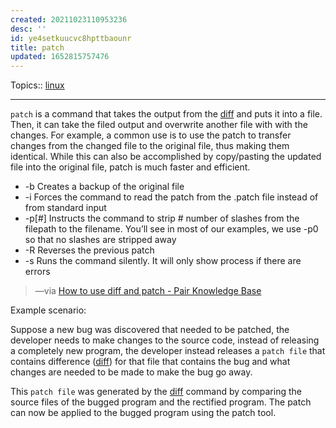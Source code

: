 ```yaml
---
created: 20211023110953236
desc: ''
id: ye4setkuucvc8hpttbaounr
title: patch
updated: 1652815757476
---
```

   
Topics::  [linux](../topics/linux.md)   
   
   
---   
   
`patch` is a command that takes the output from the [diff](../devlog/diff.md) and puts it into a file. Then, it can take the filed output and overwrite another file with with the changes. For example, a common use is to use the patch to transfer changes from the changed file to the original file, thus making them identical. While this can also be accomplished by copy/pasting the updated file into the original file, patch is much faster and efficient.   
   
   
- \-b Creates a backup of the original file   
- \-i Forces the command to read the patch from the .patch file instead of from standard input   
- \-p\[\#\] Instructs the command to strip \# number of slashes from the filepath to the filename. You’ll see in most of our examples, we use -p0 so that no slashes are stripped away   
- \-R Reverses the previous patch   
- \-s Runs the command silently. It will only show process if there are errors   
   
> —via [How to use diff and patch - Pair Knowledge Base](https://www.pair.com/support/kb/paircloud-diff-and-patch/#what-is-patch)   
   
Example scenario:   
   
Suppose a new bug was discovered that needed to be patched, the developer needs to make changes to the source code, instead of releasing a completely new program, the developer instead releases a `patch file` that contains difference ([diff](../devlog/diff.md)) for that file that contains the bug and what changes are needed to be made to make the bug go away.   
   
This `patch file` was generated by the [diff](../devlog/diff.md) command by comparing the source files of the bugged program and the rectified program. The patch can now be applied to the bugged program using the patch tool.